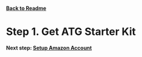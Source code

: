 #### [Back to Readme](../readme.md)

Step 1. Get ATG Starter Kit
===========================

#### Next step: [Setup Amazon Account](step-2-amazon-setup-guide.md)
